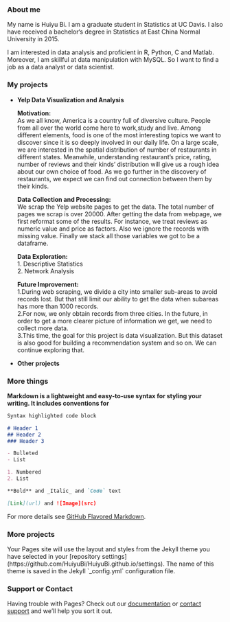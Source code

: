 <h3> About me </h3>

<p>My name is Huiyu Bi. I am a graduate student in Statistics at UC Davis. I also have received a bachelor‘s degree in Statistics at East China Normal University in 2015.<p>

<p>I am interested in data analysis and proficient in R, Python, C and Matlab. Moreover, I am skillful at data manipulation with MySQL. So I want to find a job as a data analyst or data scientist.</p>

<h3> My projects </h3>
<ul>
<li><strong> Yelp Data Visualization and Analysis </strong>
<br>
<p><strong>Motivation:</strong> <br>
   As we all know, America is a country full of diversive culture. People from all over the world come here to  
   work,study and live. Among different elements, food is one of the most interesting topics we want to discover 
   since it is so deeply involved in our daily life. On a large scale, we are interested in the spatial
   distribution of number of restaurants in different states. Meanwhile, understanding restaurant’s price, 
   rating, number of reviews and their kinds’ distribution will give us a rough idea about our own choice of 
   food. As we go further in the discovery of restaurants, we expect we can find out connection between them by 
   their kinds.</p>
<p>
<strong>Data Collection and Processing:</strong><br>
We scrap the Yelp website pages to get the data. The total number of pages we scrap is over 20000. After getting the data from webpage, we first reformat some of the results. For instance, we treat reviews as numeric value and price as factors. Also we ignore the records with missing value. Finally we stack all those variables we got to be a dataframe.
</p>
<p>
<strong>Data Exploration: </strong><br>
1. Descriptive Statistics <br>
2. Network Analysis
</p>

<p>
<strong>Future Improvement:</strong><br>
1.During web scraping, we divide a city into smaller sub-areas to avoid records lost. But that still limit our
ability to get the data when subareas has more than 1000 records. <br>
2.For now, we only obtain records from three cities. In the future, in order to get a more clearer picture of
information we get, we need to collect more data.<br>
3.This time, the goal for this project is data visualization. But this dataset is also good for building a
recommendation system and so on. We can continue exploring that. <br>
</p>

</li>



<li><strong> Other projects </strong>


</li>


</ul>


<h3> More things </h3>


<strong>Markdown is a lightweight and easy-to-use syntax for styling your writing. It includes conventions for </strong>

```markdown
Syntax highlighted code block

# Header 1
## Header 2
### Header 3

- Bulleted
- List

1. Numbered
2. List

**Bold** and _Italic_ and `Code` text

[Link](url) and ![Image](src)
```

For more details see [GitHub Flavored Markdown](https://guides.github.com/features/mastering-markdown/).

<h3> More projects </h3>
Your Pages site will use the layout and styles from the Jekyll theme you have selected in your [repository settings](https://github.com/HuiyuBi/HuiyuBi.github.io/settings). The name of this theme is saved in the Jekyll `_config.yml` configuration file.

### Support or Contact

Having trouble with Pages? Check out our [documentation](https://help.github.com/categories/github-pages-basics/) or [contact support](https://github.com/contact) and we’ll help you sort it out.
